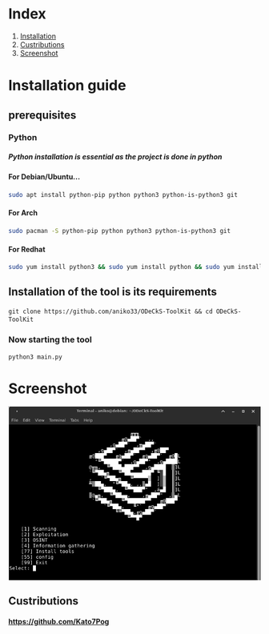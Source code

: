 # Index
1. [Installation](https://github.com/aniko33/ODeCkS-ToolKit#installation-guide)
2. [Custributions](https://github.com/aniko33/ODeCkS-ToolKit#custributions)
3. [Screenshot](https://github.com/aniko33/ODeCkS-ToolKit#screenshot)
# Installation guide
## prerequisites
### Python
##### Python installation is essential as the project is done in python
#### For Debian/Ubuntu...
```bash
sudo apt install python-pip python python3 python-is-python3 git
```
#### For Arch
```bash
sudo pacman -S python-pip python python3 python-is-python3 git
```
#### For Redhat
```bash
sudo yum install python3 && sudo yum install python && sudo yum install python-pip && sudo yum install git
```
## Installation of the tool is its requirements
```batch
git clone https://github.com/aniko33/ODeCkS-ToolKit && cd ODeCkS-ToolKit
```
### Now starting the tool
```batch
python3 main.py
```
# Screenshot
<img align="center" src=".img/main.jpg">

## Custributions
#### https://github.com/Kato7Pog
